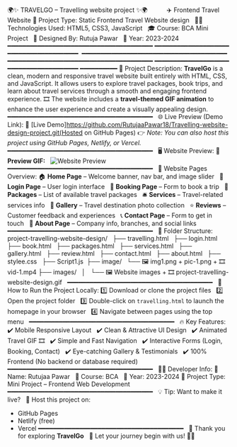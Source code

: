 🌍✨ TRAVELGO – Travelling website project ✨🌍
          ✈️ Frontend Travel Website
📁 Project Type: Static Frontend Travel Website design  
👩‍💻 Technologies Used: HTML5, CSS3, JavaScript  
🎓 Course: BCA Mini Project  
🎨 Designed By: Rutuja Pawar  
📅 Year: 2023-2024
━━━━━━━━━━━━━━━━━━━━━━━━━━━━━━━━━━━━━━━ ━━━━━━━━━━━━━━━━━━━━━━━━━━━━━━━━━━━━━━━  ━━━━━━━━━━━━━━━━━━━━━━━━━━━━━━━━━━━━━━━ ━━━━━━━━━━━━━━━━━━━━━━━━━━━━━━━━━━━━━━━ ━━━━━━━━━━━━━━━━━━━━━━━━━━━━━━━━━━━━━━━ ━━━━━━━━━━
📝 Project Description:
**TravelGo** is a clean, modern and responsive travel website built entirely with HTML, CSS, and JavaScript. It allows users to explore travel packages, book trips, and learn about travel services through a smooth and engaging frontend experience.
🎞️ The website includes a **travel-themed GIF animation** to enhance the user experience and create a visually appealing design.
━━━━━━━━━━━━━━━━━━━━━━━━━━━━━━━━━━━━━━━  
🌐 Live Preview (Demo Link):
 📎 [Live Demo]https://github.com/RutujaaPawar18/Travelling-website-design-project.git(Hosted on GitHub Pages)
👉 _Note: You can also host this project using GitHub Pages, Netlify, or Vercel._
━━━━━━━━━━━━━━━━━━━━━━━━━━━━━━━━━━━━━━━  
🖥️ Website Preview:
🎥 **Preview GIF:**  
![Website Preview](images/website.gif)
━━━━━━━━━━━━━━━━━━━━━━━━━━━━━━━━━━━━━━━  
📂 Website Pages Overview:
🏠 **Home Page** – Welcome banner, nav bar, and image slider  
🔐 **Login Page** – User login interface  
🧳 **Booking Page** – Form to book a trip  
🎒 **Packages** – List of available travel packages  
🛎️ **Services** – Travel-related services info  
📸 **Gallery** – Travel destination photo collection  
⭐ **Reviews** – Customer feedback and experiences  
📞 **Contact Page** – Form to get in touch  
👥 **About Page** – Company info, branches, and social links
━━━━━━━━━━━━━━━━━━━━━━━━━━━━━━━━━━━━━━━  
📁 Folder Structure:
project-travelling-website-design/  
├── travelling.html  
├── login.html  
├── book.html  
├── packages.html  
├── services.html  
├── gallery.html  
├── review.html  
├── contact.html  
├── about.html  
├── stylee.css  
├── Script1.js 
├── image/  
    └── 🖼️ img1.png + pic-1.png + 🎞️ vid-1.mp4
├── images/  
│   └── 🖼️ Website images + 🎞️ project-travelling-website-design.gif  
━━━━━━━━━━━━━━━━━━━━━━━━━━━━━━━━━━━━━━━  
🚀 How to Run the Project Locally:
1️⃣ Download or clone the project files  
2️⃣ Open the project folder  
3️⃣ Double-click on `travelling.html` to launch the homepage in your browser  
4️⃣ Navigate between pages using the top menu  
━━━━━━━━━━━━━━━━━━━━━━━━━━━━━━━━━━━━━━━  
🔥 Key Features:
✔️ Mobile Responsive Layout  
✔️ Clean & Attractive UI Design  
✔️ Animated Travel GIF 🎞️  
✔️ Simple and Fast Navigation  
✔️ Interactive Forms (Login, Booking, Contact)  
✔️ Eye-catching Gallery & Testimonials  
✔️ 100% Frontend (No backend or database required)
━━━━━━━━━━━━━━━━━━━━━━━━━━━━━━━━━━━━━━━  
👩‍💻 Developer Info:
👤 Name: Rutujaa Pawar  
🏫 Course: BCA  
📅 Year: 2023-2024
📍 Project Type: Mini Project – Frontend Web Development
━━━━━━━━━━━━━━━━━━━━━━━━━━━━━━━━━━━━━━━  
💡 Tip:
Want to make it live?  
🎯 Host this project on:  
- GitHub Pages  
- Netlify (free)  
- Vercel
━━━━━━━━━━━━━━━━━━━━━━━━━━━━━━━━━━━━━━━  
🚀 Thank you for exploring **TravelGo**  
🧭 Let your journey begin with us! 🌴🛫
